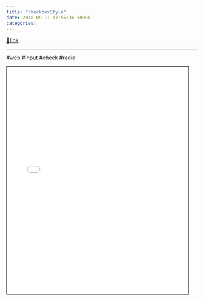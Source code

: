 ```yaml
---
title: "checkboxStyle"
date: 2018-09-11 17:55:36 +0900
categories: 
---
```

[🔗link](http://www.mins01.com/mh/tech/read/1194)
***


  


#web #input #check #radio

<iframe frameborder="1" height="600" src="/web_work/doc/CSS/checkboxStyle/index.html" style="border-width: 1px; border-style: solid; border-color: rgb(0, 0, 0);" width="95%"></iframe>
